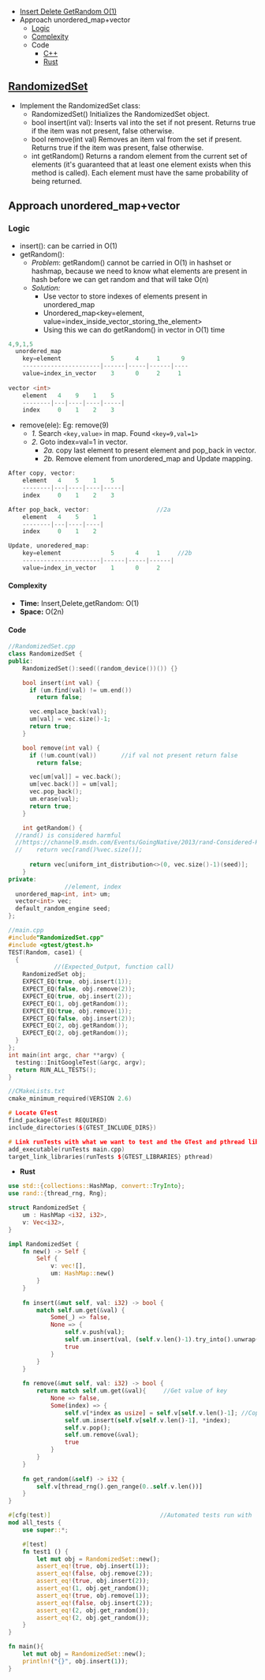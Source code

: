 - [Insert Delete GetRandom O(1)](#ques)
- Approach unordered_map+vector
  - [Logic](#logic)
  - [Complexity](#comp)
  - Code
    - [C++](#cpp)
    - [Rust](#rust)

## [RandomizedSet](https://leetcode.com/problems/insert-delete-getrandom-o1/)
- Implement the RandomizedSet class:
  - RandomizedSet() Initializes the RandomizedSet object.
  - bool insert(int val): Inserts val into the set if not present. Returns true if the item was not present, false otherwise.
  - bool remove(int val) Removes an item val from the set if present. Returns true if the item was present, false otherwise.
  - int getRandom() Returns a random element from the current set of elements (it's guaranteed that at least one element exists when this method is called). Each element must have the same probability of being returned.

## Approach unordered_map+vector
<a name=logic></a>
### Logic
- insert(): can be carried in O(1)
- getRandom(): 
  - _Problem_: getRandom() cannot be carried in O(1) in hashset or hashmap, because we need to know what elements are present in hash before we can get random and that will take O(n)
  - _Solution:_
    - Use vector to store indexes of elements present in unordered_map
    - Unordered_map<key=element, value=index_inside_vector_storing_the_element>
    - Using this we can do getRandom() in vector in O(1) time
```c
4,9,1,5
  unordered_map 
    key=element              5      4     1      9
    ----------------------|------|-----|------|----
    value=index_in_vector    3      0     2     1
  
vector <int>
    element   4    9    1    5
    --------|---|----|----|-----|
    index     0    1    2    3
```
- remove(ele): Eg: remove(9)
  - _1._ Search `<key,value>` in map. Found `<key=9,val=1>`
  - _2._ Goto index=val=1 in vector.
    - _2a._ copy last element to present element and pop_back in vector.
    - _2b._ Remove element from unordered_map and Update mapping.
```c
After copy, vector:
    element   4    5    1    5
    --------|---|----|----|-----|
    index     0    1    2    3

After pop_back, vector:                   //2a
    element   4    5    1  
    --------|---|----|----|
    index     0    1    2  

Update, unoredered_map:
    key=element              5      4     1     //2b
    ----------------------|------|-----|------|
    value=index_in_vector    1      0     2    
```
<a name=comp></a>
#### Complexity
- **Time:** Insert,Delete,getRandom: O(1)
- **Space:** O(2n)

#### Code
<a name=cpp></a>
```cpp
//RandomizedSet.cpp
class RandomizedSet {
public:
    RandomizedSet():seed((random_device())()) {}

    bool insert(int val) {
      if (um.find(val) != um.end())
        return false;

      vec.emplace_back(val);
      um[val] = vec.size()-1;
      return true;
    }

    bool remove(int val) {
      if (!um.count(val))       //if val not present return false
        return false;

      vec[um[val]] = vec.back();
      um[vec.back()] = um[val];
      vec.pop_back();
      um.erase(val);
      return true;
    }

    int getRandom() {
  //rand() is considered harmful
  //https://channel9.msdn.com/Events/GoingNative/2013/rand-Considered-Harmful
  //    return vec[rand()%vec.size()];
  
      return vec[uniform_int_distribution<>(0, vec.size()-1)(seed)];
    }
private:
                //element, index
  unordered_map<int, int> um;
  vector<int> vec;
  default_random_engine seed;
};

//main.cpp
#include"RandomizedSet.cpp"
#include <gtest/gtest.h>
TEST(Random, case1) {
  {
             //(Expected_Output, function call)
    RandomizedSet obj;
    EXPECT_EQ(true, obj.insert(1));
    EXPECT_EQ(false, obj.remove(2));
    EXPECT_EQ(true, obj.insert(2));
    EXPECT_EQ(1, obj.getRandom());
    EXPECT_EQ(true, obj.remove(1));
    EXPECT_EQ(false, obj.insert(2));
    EXPECT_EQ(2, obj.getRandom());
    EXPECT_EQ(2, obj.getRandom());
  }
};  
int main(int argc, char **argv) {
  testing::InitGoogleTest(&argc, argv);
  return RUN_ALL_TESTS();
}

//CMakeLists.txt
cmake_minimum_required(VERSION 2.6)

# Locate GTest
find_package(GTest REQUIRED)
include_directories(${GTEST_INCLUDE_DIRS})

# Link runTests with what we want to test and the GTest and pthread library
add_executable(runTests main.cpp)
target_link_libraries(runTests ${GTEST_LIBRARIES} pthread)
```

- **Rust**
```rs
use std::{collections::HashMap, convert::TryInto};
use rand::{thread_rng, Rng};

struct RandomizedSet {
    um : HashMap <i32, i32>,
    v: Vec<i32>,
}

impl RandomizedSet {
    fn new() -> Self {
        Self {
            v: vec![],
            um: HashMap::new()
        }
    }
    
    fn insert(&mut self, val: i32) -> bool {
        match self.um.get(&val) {
            Some(_) => false,
            None => {
                self.v.push(val);
                self.um.insert(val, (self.v.len()-1).try_into().unwrap());
                true
            }
        }
    }
    
    fn remove(&mut self, val: i32) -> bool {
        return match self.um.get(&val){     //Get value of key
            None => false,
            Some(index) => {
                self.v[*index as usize] = self.v[self.v.len()-1]; //Copy last 
                self.um.insert(self.v[self.v.len()-1], *index);
                self.v.pop();
                self.um.remove(&val);
                true
            }
        }
    }
    
    fn get_random(&self) -> i32 {
        self.v[thread_rng().gen_range(0..self.v.len())]
    }
}

#[cfg(test)]                               //Automated tests run with `cargo test`
mod all_tests {
    use super::*;

    #[test]
    fn test1 () {
        let mut obj = RandomizedSet::new();
        assert_eq!(true, obj.insert(1));
        assert_eq!(false, obj.remove(2));
        assert_eq!(true, obj.insert(2));
        assert_eq!(1, obj.get_random());
        assert_eq!(true, obj.remove(1));
        assert_eq!(false, obj.insert(2));
        assert_eq!(2, obj.get_random());
        assert_eq!(2, obj.get_random());
    }
}

fn main(){
    let mut obj = RandomizedSet::new();
    println!("{}", obj.insert(1));
}
```
